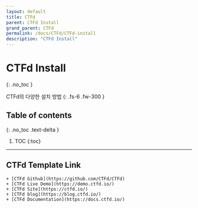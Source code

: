 ```yaml
---
layout: default
title: CTFd
parent: CTFd Install
grand_parent: CTFd
permalink: /docs/CTFd/CTFd-install
description: "CTFd Install"
---
```


# CTFd Install
{: .no_toc }


CTFd의 다양한 설치 방법
{: .fs-6 .fw-300 }

## Table of contents
{: .no_toc .text-delta }

1. TOC
{:toc}

---

## CTFd Template Link

    + [CTFd Github](https://github.com/CTFd/CTFd)
    + [CTFd Live Demo](https://demo.ctfd.io/)
    + [CTFd Site](https://ctfd.io/)
    + [CTFd blog](https://blog.ctfd.io/)
    + [CTFd Documentation](https://docs.ctfd.io/)